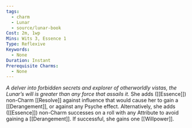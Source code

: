 ```yaml
---
tags:
  - charm
  - Lunar
  - source/lunar-book
Cost: 2m, 1wp
Mins: Wits 3, Essence 1
Type: Reflexive
Keywords:
  - None
Duration: Instant
Prerequisite Charms:
  - None
---
```

*A delver into forbidden secrets and explorer of otherworldly vistas, the Lunar’s will is greater than any force that assails it.*
She adds ([[Essence]]) non-Charm [[Resolve]] against influence that would cause her to gain a [[Derangement]], or against any Psyche effect. Alternatively, she adds ([[Essence]]) non-Charm successes on a roll with any Attribute to avoid gaining a [[Derangement]]. If successful, she gains one [[Willpower]].